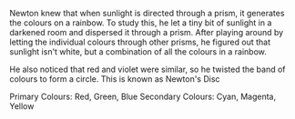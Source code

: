 Newton knew that when sunlight is directed through a prism, it generates the colours on a rainbow.
To study this, he let a tiny bit of sunlight in a darkened room and dispersed it through a prism. After playing around by letting the individual colours through other prisms, he figured out that sunlight isn't white, but a combination of all the colours in a rainbow.

He also noticed that red and violet were similar, so he twisted the band of colours to form a circle. This is known as Newton's Disc


Primary Colours: Red, Green, Blue
Secondary Colours: Cyan, Magenta, Yellow